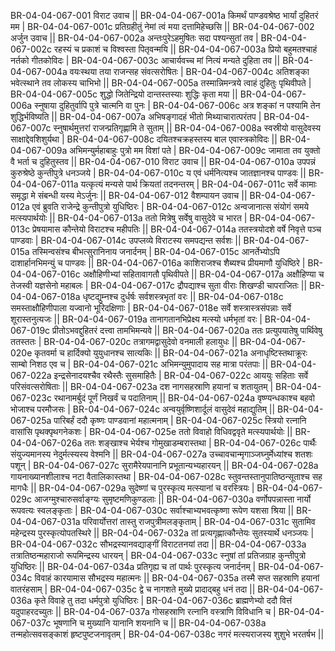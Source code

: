 BR-04-04-067-001  	विराट उवाच ||
BR-04-04-067-001a	किमर्थं पाण्डवश्रेष्ठ भार्यां दुहितरं मम |
BR-04-04-067-001c	प्रतिग्रहीतुं नेमां त्वं मया दत्तामिहेच्छसि ||
BR-04-04-067-002  	अर्जुन उवाच ||
BR-04-04-067-002a	अन्तःपुरेऽहमुषितः सदा पश्यन्सुतां तव |
BR-04-04-067-002c	रहस्यं च प्रकाशं च विश्वस्ता पितृवन्मयि ||
BR-04-04-067-003a	प्रियो बहुमतश्चाहं नर्तको गीतकोविदः |
BR-04-04-067-003c	आचार्यवच्च मां नित्यं मन्यते दुहिता तव ||
BR-04-04-067-004a	वयःस्थया तया राजन्सह संवत्सरोषितः |
BR-04-04-067-004c	अतिशङ्का भवेत्स्थाने तव लोकस्य चाभिभो ||
BR-04-04-067-005a	तस्मान्निमन्त्रये त्वाहं दुहितुः पृथिवीपते |
BR-04-04-067-005c	शुद्धो जितेन्द्रियो दान्तस्तस्याः शुद्धिः कृता मया ||
BR-04-04-067-006a	स्नुषाया दुहितुर्वापि पुत्रे चात्मनि वा पुनः |
BR-04-04-067-006c	अत्र शङ्कां न पश्यामि तेन शुद्धिर्भविष्यति ||
BR-04-04-067-007a	अभिषङ्गादहं भीतो मिथ्याचारात्परंतप |
BR-04-04-067-007c	स्नुषार्थमुत्तरां राजन्प्रतिगृह्णामि ते सुताम् ||
BR-04-04-067-008a	स्वस्रीयो वासुदेवस्य साक्षाद्देवशिशुर्यथा |
BR-04-04-067-008c	दयितश्चक्रहस्तस्य बाल एवास्त्रकोविदः ||
BR-04-04-067-009a	अभिमन्युर्महाबाहुः पुत्रो मम विशां पते |
BR-04-04-067-009c	जामाता तव युक्तो वै भर्ता च दुहितुस्तव ||
BR-04-04-067-010  	विराट उवाच || 
BR-04-04-067-010a	उपपन्नं कुरुश्रेष्ठे कुन्तीपुत्रे धनञ्जये |
BR-04-04-067-010c	य एवं धर्मनित्यश्च जातज्ञानश्च पाण्डवः ||
BR-04-04-067-011a	यत्कृत्यं मन्यसे पार्थ क्रियतां तदनन्तरम् |
BR-04-04-067-011c	सर्वे कामाः समृद्धा मे संबन्धी यस्य मेऽर्जुनः ||
BR-04-04-067-012  	वैशम्पायन उवाच ||
BR-04-04-067-012a	एवं ब्रुवति राजेन्द्रे कुन्तीपुत्रो युधिष्ठिरः |
BR-04-04-067-012c	अन्वजानात्स संयोगं समये मत्स्यपार्थयोः ||
BR-04-04-067-013a	ततो मित्रेषु सर्वेषु वासुदेवे च भारत |
BR-04-04-067-013c	प्रेषयामास कौन्तेयो विराटश्च महीपतिः ||
BR-04-04-067-014a	ततस्त्रयोदशे वर्षे निवृत्ते पञ्च पाण्डवाः |
BR-04-04-067-014c	उपप्लव्ये विराटस्य समपद्यन्त सर्वशः ||
BR-04-04-067-015a	तस्मिन्वसंश्च बीभत्सुरानिनाय जनार्दनम् |
BR-04-04-067-015c	आनर्तेभ्योऽपि दाशार्हानभिमन्युं च पाण्डवः ||
BR-04-04-067-016a	काशिराजश्च शैब्यश्च प्रीयमाणौ युधिष्ठिरे |
BR-04-04-067-016c	अक्षौहिणीभ्यां सहितावागतौ पृथिवीपते ||
BR-04-04-067-017a	अक्षौहिण्या च तेजस्वी यज्ञसेनो महाबलः |
BR-04-04-067-017c	द्रौपद्याश्च सुता वीराः शिखण्डी चापराजितः ||
BR-04-04-067-018a	धृष्टद्युम्नश्च दुर्धर्षः सर्वशस्त्रभृतां वरः ||
BR-04-04-067-018c	समस्ताक्षौहिणीपाला यज्वानो भूरिदक्षिणाः |
BR-04-04-067-018e 	सर्वे शस्त्रास्त्रसंपन्नाः सर्वे शूरास्तनुत्यजः ||
BR-04-04-067-019a	तानागतानभिप्रेक्ष्य मत्स्यो धर्मभृतां वरः |
BR-04-04-067-019c	प्रीतोऽभवद्दुहितरं दत्त्वा तामभिमन्यवे ||
BR-04-04-067-020a	ततः प्रत्युपयातेषु पार्थिवेषु ततस्ततः |
BR-04-04-067-020c	तत्रागमद्वासुदेवो वनमाली हलायुधः ||
BR-04-04-067-020e 	कृतवर्मा च हार्दिक्यो युयुधानश्च सात्यकिः ||
BR-04-04-067-021a	अनाधृष्टिस्तथाक्रूरः साम्बो निशठ एव च |
BR-04-04-067-021c	अभिमन्युमुपादाय सह मात्रा परंतपाः ||
BR-04-04-067-022a	इन्द्रसेनादयश्चैव रथैस्तैः सुसमाहितैः |
BR-04-04-067-022c	आययुः सहिताः सर्वे परिसंवत्सरोषिताः ||
BR-04-04-067-023a	दश नागसहस्राणि हयानां च शतायुतम् |
BR-04-04-067-023c	रथानामर्बुदं पूर्णं निखर्वं च पदातिनाम् ||
BR-04-04-067-024a	वृष्ण्यन्धकाश्च बहवो भोजाश्च परमौजसः |
BR-04-04-067-024c	अन्वयुर्वृष्णिशार्दूलं वासुदेवं महाद्युतिम् ||
BR-04-04-067-025a	पारिबर्हं ददौ कृष्णः पाण्डवानां महात्मनाम् |
BR-04-04-067-025c	स्त्रियो रत्नानि वासांसि पृथक्पृथगनेकशः |
BR-04-04-067-025e 	ततो विवाहो विधिवद्ववृते मत्स्यपार्थयोः ||
BR-04-04-067-026a	ततः शङ्खाश्च भेर्यश्च गोमुखाडम्बरास्तथा |
BR-04-04-067-026c	पार्थैः संयुज्यमानस्य नेदुर्मत्स्यस्य वेश्मनि ||
BR-04-04-067-027a	उच्चावचान्मृगाञ्जघ्नुर्मेध्यांश्च शतशः पशून् |
BR-04-04-067-027c	सुरामैरेयपानानि प्रभूतान्यभ्यहारयन् ||
BR-04-04-067-028a	गायनाख्यानशीलाश्च नटा वैतालिकास्तथा |
BR-04-04-067-028c	स्तुवन्तस्तानुपातिष्ठन्सूताश्च सह मागधैः ||
BR-04-04-067-029a	सुदेष्णां च पुरस्कृत्य मत्स्यानां च वरस्त्रियः |
BR-04-04-067-029c	आजग्मुश्चारुसर्वाङ्ग्यः सुमृष्टमणिकुण्डलाः ||
BR-04-04-067-030a	वर्णोपपन्नास्ता नार्यो रूपवत्यः स्वलङ्कृताः |
BR-04-04-067-030c	सर्वाश्चाभ्यभवत्कृष्णा रूपेण यशसा श्रिया ||
BR-04-04-067-031a	परिवार्योत्तरां तास्तु राजपुत्रीमलङ्कृताम् |
BR-04-04-067-031c	सुतामिव महेन्द्रस्य पुरस्कृत्योपतस्थिरे ||
BR-04-04-067-032a	तां प्रत्यगृह्णात्कौन्तेयः सुतस्यार्थे धनञ्जयः |
BR-04-04-067-032c	सौभद्रस्यानवद्याङ्गीं विराटतनयां तदा ||
BR-04-04-067-033a	तत्रातिष्ठन्महाराजो रूपमिन्द्रस्य धारयन् |
BR-04-04-067-033c	स्नुषां तां प्रतिजग्राह कुन्तीपुत्रो युधिष्ठिरः ||
BR-04-04-067-034a	प्रतिगृह्य च तां पार्थः पुरस्कृत्य जनार्दनम् |
BR-04-04-067-034c	विवाहं कारयामास सौभद्रस्य महात्मनः ||
BR-04-04-067-035a	तस्मै सप्त सहस्राणि हयानां वातरंहसाम् |
BR-04-04-067-035c	द्वे च नागशते मुख्ये प्रादाद्बहु धनं तदा ||
BR-04-04-067-036a	कृते विवाहे तु तदा धर्मपुत्रो युधिष्ठिरः |
BR-04-04-067-036c	ब्राह्मणेभ्यो ददौ वित्तं यदुपाहरदच्युतः ||
BR-04-04-067-037a	गोसहस्राणि रत्नानि वस्त्राणि विविधानि च |
BR-04-04-067-037c	भूषणानि च मुख्यानि यानानि शयनानि च ||
BR-04-04-067-038a	तन्महोत्सवसङ्काशं हृष्टपुष्टजनावृतम् |
BR-04-04-067-038c	नगरं मत्स्यराजस्य शुशुभे भरतर्षभ ||
